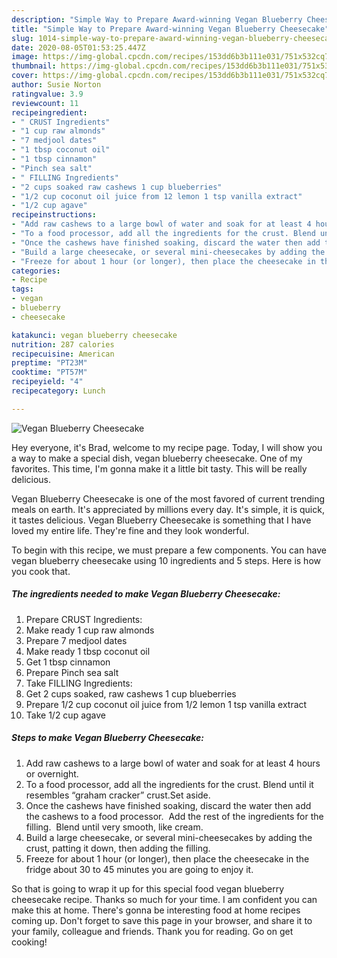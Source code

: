 ```yaml
---
description: "Simple Way to Prepare Award-winning Vegan Blueberry Cheesecake"
title: "Simple Way to Prepare Award-winning Vegan Blueberry Cheesecake"
slug: 1014-simple-way-to-prepare-award-winning-vegan-blueberry-cheesecake
date: 2020-08-05T01:53:25.447Z
image: https://img-global.cpcdn.com/recipes/153dd6b3b111e031/751x532cq70/vegan-blueberry-cheesecake-recipe-main-photo.jpg
thumbnail: https://img-global.cpcdn.com/recipes/153dd6b3b111e031/751x532cq70/vegan-blueberry-cheesecake-recipe-main-photo.jpg
cover: https://img-global.cpcdn.com/recipes/153dd6b3b111e031/751x532cq70/vegan-blueberry-cheesecake-recipe-main-photo.jpg
author: Susie Norton
ratingvalue: 3.9
reviewcount: 11
recipeingredient:
- " CRUST Ingredients"
- "1 cup raw almonds"
- "7 medjool dates"
- "1 tbsp coconut oil"
- "1 tbsp cinnamon"
- "Pinch sea salt"
- " FILLING Ingredients"
- "2 cups soaked raw cashews 1 cup blueberries"
- "1/2 cup coconut oil juice from 12 lemon 1 tsp vanilla extract"
- "1/2 cup agave"
recipeinstructions:
- "Add raw cashews to a large bowl of water and soak for at least 4 hours or overnight."
- "To a food processor, add all the ingredients for the crust. Blend until it resembles “graham cracker” crust.Set aside."
- "Once the cashews have finished soaking, discard the water then add the cashews to a food processor.  Add the rest of the ingredients for the filling.  Blend until very smooth, like cream."
- "Build a large cheesecake, or several mini-cheesecakes by adding the crust, patting it down, then adding the filling."
- "Freeze for about 1 hour (or longer), then place the cheesecake in the fridge about 30 to 45 minutes you are going to enjoy it."
categories:
- Recipe
tags:
- vegan
- blueberry
- cheesecake

katakunci: vegan blueberry cheesecake 
nutrition: 287 calories
recipecuisine: American
preptime: "PT23M"
cooktime: "PT57M"
recipeyield: "4"
recipecategory: Lunch

---
```



![Vegan Blueberry Cheesecake](https://img-global.cpcdn.com/recipes/153dd6b3b111e031/751x532cq70/vegan-blueberry-cheesecake-recipe-main-photo.jpg)

Hey everyone, it's Brad, welcome to my recipe page. Today, I will show you a way to make a special dish, vegan blueberry cheesecake. One of my favorites. This time, I'm gonna make it a little bit tasty. This will be really delicious.

Vegan Blueberry Cheesecake is one of the most favored of current trending meals on earth. It's appreciated by millions every day. It's simple, it is quick, it tastes delicious. Vegan Blueberry Cheesecake is something that I have loved my entire life. They're fine and they look wonderful.




To begin with this recipe, we must prepare a few components. You can have vegan blueberry cheesecake using 10 ingredients and 5 steps. Here is how you cook that.

<!--inarticleads1-->

##### The ingredients needed to make Vegan Blueberry Cheesecake:

1. Prepare  CRUST Ingredients:
1. Make ready 1 cup raw almonds
1. Prepare 7 medjool dates
1. Make ready 1 tbsp coconut oil
1. Get 1 tbsp cinnamon
1. Prepare Pinch sea salt
1. Take  FILLING Ingredients:
1. Get 2 cups soaked, raw cashews 1 cup blueberries
1. Prepare 1/2 cup coconut oil juice from 1/2 lemon 1 tsp vanilla extract
1. Take 1/2 cup agave




<!--inarticleads2-->

##### Steps to make Vegan Blueberry Cheesecake:

1. Add raw cashews to a large bowl of water and soak for at least 4 hours or overnight.
1. To a food processor, add all the ingredients for the crust. Blend until it resembles “graham cracker” crust.Set aside.
1. Once the cashews have finished soaking, discard the water then add the cashews to a food processor.  Add the rest of the ingredients for the filling.  Blend until very smooth, like cream.
1. Build a large cheesecake, or several mini-cheesecakes by adding the crust, patting it down, then adding the filling.
1. Freeze for about 1 hour (or longer), then place the cheesecake in the fridge about 30 to 45 minutes you are going to enjoy it.




So that is going to wrap it up for this special food vegan blueberry cheesecake recipe. Thanks so much for your time. I am confident you can make this at home. There's gonna be interesting food at home recipes coming up. Don't forget to save this page in your browser, and share it to your family, colleague and friends. Thank you for reading. Go on get cooking!
